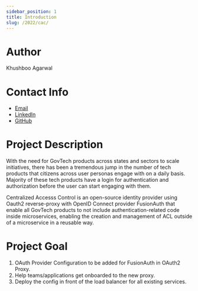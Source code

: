 ```yaml
---
sidebar_position: 1
title: Introduction
slug: /2022/cac/
---
```


<!--

-->

# Author
Khushboo Agarwal

# Contact Info
- [Email](mailto:kushbooagarwal3584@gmail.com)
- [LinkedIn](https://www.linkedin.com/in/khushboo-agarwal-8b72151bb/)
- [GitHub](https://www.github.com/khushbooag4)

# Project Description
With the need for GovTech products across states and sectors to scale initiatives, there has been a tremendous jump in the number of tech products that citizens across user personas engage with on a daily basis. Majority of these tech products have a login for authentication and authorization before the user can start engaging with them.

Centralized Accesss Control is an open-source identity provider using Oauth2 reverse-proxy with OpenID Connect provider FusionAuth that enable all GovTech products to not include authentication-related code inside microservices, enabling the creation and management of ACL outside of a microservice in a reusable way.

# Project Goal
1. OAuth Provider Configuration to be added for FusionAuth in OAuth2 Proxy.
2. Help teams/applications get onboarded to the new proxy.
3. Deploy the config in front of the load balancer for all existing services.